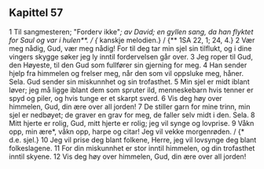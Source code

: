 ## Kapittel 57

1 Til sangmesteren; "Forderv ikke"*; av David; en gyllen sang, da han flyktet for Saul og var i hulen**. / {* kanskje melodien.} / {** 1SA 22, 1; 24, 4.}
2 Vær meg nådig, Gud, vær meg nådig! For til deg tar min sjel sin tilflukt, og i dine vingers skygge søker jeg ly inntil fordervelsen går over.
3 Jeg roper til Gud, den Høyeste, til den Gud som fullfører sin gjerning for meg.
4 Han sender hjelp fra himmelen og frelser meg, når den som vil oppsluke meg, håner. Sela. Gud sender sin miskunnhet og sin trofasthet.
5 Min sjel er midt iblant løver; jeg må ligge iblant dem som spruter ild, menneskebarn hvis tenner er spyd og piler, og hvis tunge er et skarpt sverd.
6 Vis deg høy over himmelen, Gud, din ære over all jorden!
7 De stiller garn for mine trinn, min sjel er nedbøyet; de graver en grav for meg, de faller selv midt i den. Sela.
8 Mitt hjerte er rolig, Gud, mitt hjerte er rolig; jeg vil synge og lovprise.
9 Våkn opp, min ære*, våkn opp, harpe og citar! Jeg vil vekke morgenrøden. / {* d.e. sjel.}
10 Jeg vil prise deg blant folkene, Herre, jeg vil lovsynge deg blant folkeslagene.
11 For din miskunnhet er stor inntil himmelen, og din trofasthet inntil skyene.
12 Vis deg høy over himmelen, Gud, din ære over all jorden!
